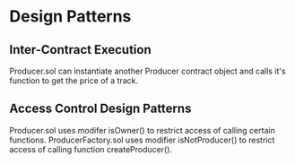 # Design Patterns

## Inter-Contract Execution
Producer.sol can instantiate another Producer contract object and calls it's function to get the price of a track.

## Access Control Design Patterns
Producer.sol uses modifer isOwner() to restrict access of calling certain functions.
ProducerFactory.sol uses modifier isNotProducer() to restrict access of calling function createProducer().
